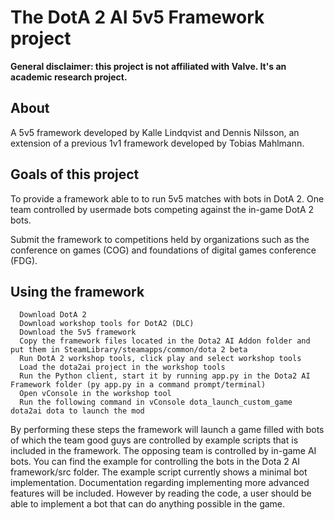 # The DotA 2 AI 5v5 Framework project
**General disclaimer: this project is not affiliated with Valve. It's an academic research project.** 
## About
A 5v5 framework developed by Kalle Lindqvist and Dennis Nilsson, an extension of a previous 1v1 framework developed by Tobias Mahlmann.

## Goals of this project
To provide a framework able to to run 5v5 matches with bots in DotA 2. One team controlled by usermade bots competing against the in-game DotA 2 bots.

Submit the framework to competitions held by organizations such as the conference on games (COG) and foundations of digital games conference (FDG).

## Using the framework
      Download DotA 2
      Download workshop tools for DotA2 (DLC)
      Download the 5v5 framework
      Copy the framework files located in the Dota2 AI Addon folder and put them in SteamLibrary/steamapps/common/dota 2 beta
      Run DotA 2 workshop tools, click play and select workshop tools
      Load the dota2ai project in the workshop tools
      Run the Python client, start it by running app.py in the Dota2 AI Framework folder (py app.py in a command prompt/terminal)
      Open vConsole in the workshop tool
      Run the following command in vConsole dota_launch_custom_game dota2ai dota to launch the mod

By performing these steps the framework will launch a game filled with bots of which the team good guys are controlled by example scripts that is included in the framework. The opposing team is controlled by in-game AI bots. You can find the example for controlling the bots in the Dota 2 AI framework/src folder. The example script currently shows a minimal bot implementation. Documentation regarding implementing more advanced features will be included. However by reading the code, a user should be able to implement a bot that can do anything possible in the game.
